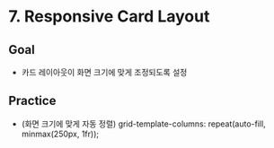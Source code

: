 # 7. Responsive Card Layout

## Goal
- 카드 레이아웃이 화면 크기에 맞게 조정되도록 설정

## Practice
- (화면 크기에 맞게 자동 정렬) grid-template-columns: repeat(auto-fill, minmax(250px, 1fr));